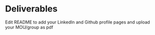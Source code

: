 # Deliverables
Edit README to add your LinkedIn and Github profile pages and upload your MOU/group as pdf 
